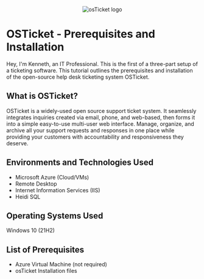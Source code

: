 <p align="center">
<img src="https://i.imgur.com/Clzj7Xs.png" alt="osTicket logo"/>
</p>

<h1>OSTicket - Prerequisites and Installation</h1>
Hey, I'm Kenneth, an IT Professional. This is the first of a three-part setup of a ticketing software. This tutorial outlines the prerequisites and installation of the open-source help desk ticketing system OSTicket.<br />


<h2>What is OSTicket?</h2>
OSTicket is a widely-used open source support ticket system. It seamlessly integrates inquiries created via email, phone, and web-based, then forms it into a simple easy-to-use multi-user web interface. Manage, organize, and archive all your support requests and responses in one place while providing your customers with accountability and responsiveness they deserve.


<h2>Environments and Technologies Used</h2>

- Microsoft Azure (Cloud/VMs)
- Remote Desktop
- Internet Information Services (IIS)
- Heidi SQL

<h2>Operating Systems Used </h2>

Windows 10</b> (21H2)

<h2>List of Prerequisites</h2>

- Azure Virtual Machine (not required)
- osTicket Installation files
